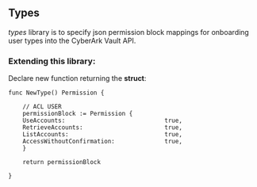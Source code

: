 ## Types

*types* library is to specify json permission block mappings for onboarding user types into the CyberArk Vault API. 

### Extending this library:

Declare new function returning the **struct**:

    func NewType() Permission {

        // ACL USER
        permissionBlock := Permission {
        UseAccounts:							true,
        RetrieveAccounts:						true,
        ListAccounts:							true,
        AccessWithoutConfirmation:				true,
        }

        return permissionBlock

    }
